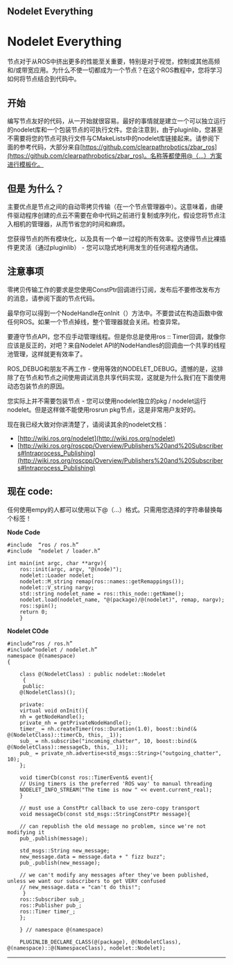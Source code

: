 ##  Nodelet Everything

#  Nodelet Everything

节点对于从ROS中挤出更多的性能至关重要，特别是对于视觉，控制或其他高频和/或带宽应用。为什么不使一切都成为一个节点？在这个ROS教程中，您将学习如何将节点结合到代码中。

## 开始

编写节点友好的代码，从一开始就很容易。最好的事情就是建立一个可以独立运行的nodelet库和一个包装节点的可执行文件。您会注意到，由于pluginlib，您甚至不需要将您的节点可执行文件与CMakeLists中的nodelet库链接起来。请参阅下面的参考代码，大部分来自[https://github.com/clearpathrobotics/zbar_ros](https://github.com/clearpathrobotics/zbar_ros)。名称等都使用@（...）方案进行模板化。

## 但是 为什么？

主要优点是节点之间的自动零拷贝传输（在一个节点管理器中）。这意味着，由硬件驱动程序创建的点云不需要在命中代码之前进行复制或序列化，假设您将节点注入相机的管理器，从而节省您的时间和麻烦。

您获得节点的所有模块化，以及具有一个单一过程的所有效率。这使得节点比裸插件更灵活（通过pluginlib） - 您可以隐式地利用发生的任何进程内通信。

## 注意事项

零拷贝传输工作的要求是您使用ConstPtr回调进行订阅，发布后不要修改发布方的消息，请参阅下面的节点代码。

最早你可以得到一个NodeHandle在onInit（）方法中。不要尝试在构造函数中做任何ROS。如果一个节点掉线，整个管理器就会关闭。检查异常。

要遵守节点API，您不应手动管理线程。但是你总是使用ros :: Timer回调，就像你应该是反正的，对吧？来自Nodelet API的NodeHandles的回调由一个共享的线程池管理，这样就更有效率了。

ROS_DEBUG和朋友不再工作 - 使用等效的NODELET_DEBUG。遗憾的是，这排除了在节点和节点之间使用调试消息共享代码实现，这就是为什么我们在下面使用动态包装节点的原因。

您实际上并不需要包装节点 - 您可以使用nodelet独立的pkg / nodelet运行nodelet。但是这样做不能使用rosrun pkg节点，这是非常用户友好的。

现在我已经大致对你讲清楚了，请阅读其余的nodelet文档：

* [http://wiki.ros.org/nodelet](http://wiki.ros.org/nodelet)
* [http://wiki.ros.org/roscpp/Overview/Publishers%20and%20Subscribers#Intraprocess_Publishing](http://wiki.ros.org/roscpp/Overview/Publishers%20and%20Subscribers#Intraprocess_Publishing)

## 现在 code:


任何使用empy的人都可以使用以下@（...）格式。只需用您选择的字符串替换每个标签！

**Node Code**

	#include  “ros / ros.h”
	#include  “nodelet / loader.h”

	int main(int argc, char **argv){
		ros::init(argc, argv, "@(node)");
		nodelet::Loader nodelet;
		nodelet::M_string remap(ros::names::getRemappings());
		nodelet::V_string nargv;
		std::string nodelet_name = ros::this_node::getName();
		nodelet.load(nodelet_name, "@(package)/@(nodelet)", remap, nargv);
		ros::spin();
		return 0;
		}


**Nodelet COde**

	#include“ros / ros.h”
	#include“nodelet / nodelet.h” 
	namespace @(namespace)
	{

		class @(NodeletClass) : public nodelet::Nodelet
		 {
		 public:
		@(NodeletClass)();

		private:
		virtual void onInit(){
		nh = getNodeHandle();
		private_nh = getPrivateNodeHandle();
		timer_ = nh.createTimer(ros::Duration(1.0), boost::bind(& @(NodeletClass)::timerCb, this, _1));
		sub_ = nh.subscribe("incoming_chatter", 10, boost::bind(& @(NodeletClass)::messageCb, this, _1));
		pub_ = private_nh.advertise<std_msgs::String>("outgoing_chatter", 10);
		};

		void timerCb(const ros::TimerEvent& event){
		// Using timers is the preferred 'ROS way' to manual threading
		NODELET_INFO_STREAM("The time is now " << event.current_real);
		}

		// must use a ConstPtr callback to use zero-copy transport
		void messageCb(const std_msgs::StringConstPtr message){

		// can republish the old message no problem, since we're not modifying it
		pub_.publish(message);

		std_msgs::String new_message;
		new_message.data = message.data + " fizz buzz";
		pub_.publish(new_message);

		// we can't modify any messages after they've been published, unless we want our subscribers to get VERY confused
		// new_message.data = "can't do this!";
		 }
		ros::Subscriber sub_;
		ros::Publisher pub_;
		ros::Timer timer_;
		};

		} // namespace @(namespace)

		PLUGINLIB_DECLARE_CLASS(@(package), @(NodeletClass), @(namespace)::@(NamespaceClass), nodelet::Nodelet);

---